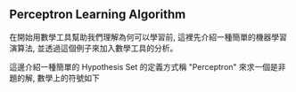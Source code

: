 ## Perceptron Learning Algorithm
在開始用數學工具幫助我們理解為何可以學習前, 這裡先介紹一種簡單的機器學習演算法, 並透過這個例子來加入數學工具的分析。

這邊介紹一種簡單的 Hypothesis Set 的定義方式稱 "Perceptron" 來求一個是非題的解, 數學上的符號如下